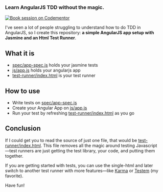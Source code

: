 ### Learn AngularJS TDD without the magic.
[![Book session on Codementor](https://cdn.codementor.io/badges/book_session_github.svg)](https://www.codementor.io/felippenardi)

I've seen a lot of people struggling to understand how to do TDD in AngularJS, so I create this repository: **a simple AngularJS app setup with Jasmine and an Html Test Runner**.

## What it is

* [spec/app-spec.js](spec/app-spec.js) holds your jasmine tests
* [js/app.js](js/app.js) holds your angularjs app
* [test-runner/index.html](test-runner/index.html) is your test runner

## How to use

* Write tests on [spec/app-spec.js](spec/app-spec.js)
* Create your Angular App on [js/app.js](js/app.js)
* Run your test by refreshing [test-runner/index.html](test-runner/index.html) as you go

## Conclusion

If I could get you to read the source of just one file, that would be  [test-runner/index.html](test-runner/index.html). This file removes all the magic around testing Javascript—test runners are just getting the test library, your code, and putting them together.

If you are getting started with tests, you can use the single-html and later switch to another test runner with more features—like [Karma](https://github.com/karma-runner/karma) or [Testem](https://github.com/airportyh/testem) (my favorite).

Have fun!
